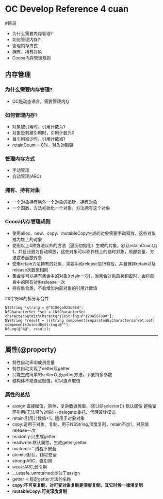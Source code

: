# OC Develop Reference 4 cuan

#目录

- 为什么需要内存管理?
- 如何管理内存?
- 管理内存方式
- 拥有、持有对象
- Cocoa内存管理规则

## 内存管理  

### 为什么需要内存管理?

- OC是动态语言，需要管理内存


### 如何管理内存?

- 对象被引用时，引用计数为1
- 对象没有被引用时，引用计数为0
- 当引用减少时，引用计数减1
- retainCount = 0时，对象对销毁 
  

### 管理内存方式
  
- 手动管理
- 自动管理(*ARC*)


### 拥有、持有对象
	
- 一个对象持有另外一个对象的指针，拥有对象
- 一个函数，方法初始化一个对象，方法拥有这个对象


### Cocoa内存管理规则

- 使用alloc、new、copy、mutableCopy生成的对象需要手动释放，这些对象成为堆上的对象
- 使用以上4种方法以外的方法（遍历初始化）生成的对象，默认retainCount为1，并且设置为自动释放，这些对象可以称作栈上的临时对象，局部变量、方法或者函数传参
- 使用retain方法持有的对象，需要手动release进行释放，并且保持retain以及release次数想相同
- 集合类可以持有集合中的对象(retain一次)，当集合对象自身销毁时，会将自身中的所有对象release一次
- 持有集合类，不会增加内部对象的引用计数值

##字符串的拆分与合并

```
NSString *string = @"0180go923o08d";
NSCharacterSet *set = [NSCharacterSet characterSetWithCharactersInString:@"1234567890"];
NSString *result = [[string componentsSeparatedByCharactersInSet:set] componentsJoinedByString:@""];
NSLog(@"%@", result);
```

- - -

## 属性(@property)
- 特性自动声明成员变量
- 特性自动实现了setter及getter
- 只能生成简单的setter以及getter方法，不支持多参数
- 结构体不能连点赋值，可以连点取值

### 属性的总结
- assign:直接赋值，简单、复杂数据类型、SEL(@selector()) 默认属性 避免循环引用(无法释放对象) --delegate:委托、代理设计模式
- retain:引用计数值+1，适用于对象对象
- copy:适用于对象，复制，用于NSString,深度复制，retain不加1，对原值release一次
- readonly:只生成getter
- readwrite:默认属性，生成getter,setter
- noatomic：线程不安全
- atomic:默认，线程安全
- strong:ARC，强引用
- weak:ARC,弱引用
- __ussafe_unretained:类似于assign
- getter =:规定getter方法的名称
- **copy:不可变复制，对可变对象复制是深度复制，其它时候一律浅复制**
- **mutableCopy:可变深度复制**